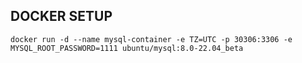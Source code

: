 ## DOCKER SETUP

`docker run -d --name mysql-container -e TZ=UTC -p 30306:3306 -e MYSQL_ROOT_PASSWORD=1111 ubuntu/mysql:8.0-22.04_beta`
